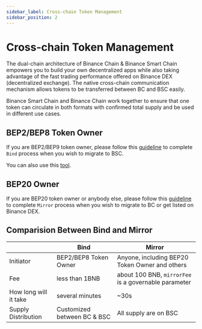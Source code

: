 ```yaml
---
sidebar_label: Cross-chain Token Management
sidebar_position: 2
---
```


# Cross-chain Token Management

The dual-chain architecture of Binance Chain & Binance Smart Chain empowers you to build your own decentralized apps while also taking advantage of the fast trading performance offered on Binance DEX (decentralized exchange). The native cross-chain communication mechanism allows tokens to be transferred between BC and BSC easily.

Binance Smart Chain and Binance Chain work together to ensure that one token can circulate in both formats with confirmed total supply and be used in different use cases.


## BEP2/BEP8 Token Owner

If you are BEP2/BEP9 token owner, please follow this [guideline](./bind-tokens.md) to complete `Bind` process when you wish to migrate to BSC.

You can also use this [tool](https://github.com/binance-chain/token-bind-tool).



## BEP20 Owner


If you are BEP20 token owner or anybody else, please follow this [guideline](./mirror.md) to complete `Mirror` process when you wish to migrate to BC or get listed on Binance DEX.


## Comparision Between Bind and Mirror

|                   | Bind          | Mirror                    |
| ----------------- | ------------- | -------------------------------------- |
| Initiator         | BEP2/BEP8 Token Owner  | Anyone, including BEP20 Token Owner and others    |
| Fee               | less than 1BNB         | about 100 BNB, `mirrorFee` is a governable parameter |
| How long will it take    | several minutes       | ~30s                                    |
| Supply Distribution   | Customized between BC & BSC | All supply are on BSC|


